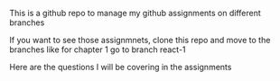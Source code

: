 This is a github repo to manage my github assignments on different branches

If you want to see those assignmnets, clone this repo and move to the branches like for chapter 1 go to branch react-1

Here are the questions I will be covering in the assignments